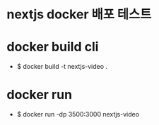 # nextjs docker 배포 테스트

# docker build cli

-   $ docker build -t nextjs-video .

# docker run

-   $ docker run -dp 3500:3000 nextjs-video

